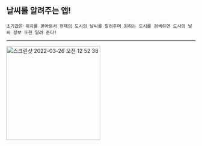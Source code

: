 ## 날씨를 알려주는 앱!
```
초기값은 위치를 받아와서 현재의 도시의 날씨를 알려주며 원하는 도시를 검색하면 도시의 날씨 정보 또한 알려 준다!
```
***
<img width="250" alt="스크린샷 2022-03-26 오전 12 52 38" src="https://user-images.githubusercontent.com/92036498/160156080-23e95ea2-cf8b-4c65-8946-8dfbf9f569bf.png">